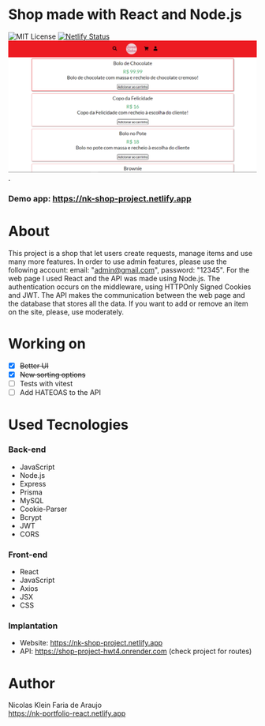 # Shop made with React and Node.js
 ![MIT License](https://img.shields.io/badge/license-MIT-blue) [![Netlify Status](https://api.netlify.com/api/v1/badges/d3453055-12c9-4d4d-b8ba-969d88f9c578/deploy-status)](https://app.netlify.com/sites/nk-blog-project/deploys)
<br>
 <img src="./frontend/public/home-page.PNG" alt="Print Home Page" width="700">.
 ### Demo app: https://nk-shop-project.netlify.app
# About
 This project is a shop that let users create requests, manage items and use many more features.
 In order to use admin features, please use the following account: email: "admin@gmail.com", password: "12345".
 For the web page I used React and the API was made using Node.js.
 The authentication occurs on the middleware, using HTTPOnly Signed Cookies and JWT.
 The API makes the communication between the web page and the database that stores all the data.
 If you want to add or remove an item on the site, please, use moderately.

# Working on
 - [x] ~~Better UI~~
 - [x] ~~New sorting options~~
 - [ ] Tests with vitest
 - [ ] Add HATEOAS to the API

 # Used Tecnologies
  ### Back-end
  - JavaScript
  - Node.js
  - Express
  - Prisma
  - MySQL
  - Cookie-Parser
  - Bcrypt
  - JWT
  - CORS

  ### Front-end
  - React
  - JavaScript
  - Axios
  - JSX
  - CSS

  ### Implantation
  - Website: https://nk-shop-project.netlify.app
  - API: https://shop-project-hwt4.onrender.com (check project for routes)

  # Author
   Nicolas Klein Faria de Araujo <br>
   https://nk-portfolio-react.netlify.app
